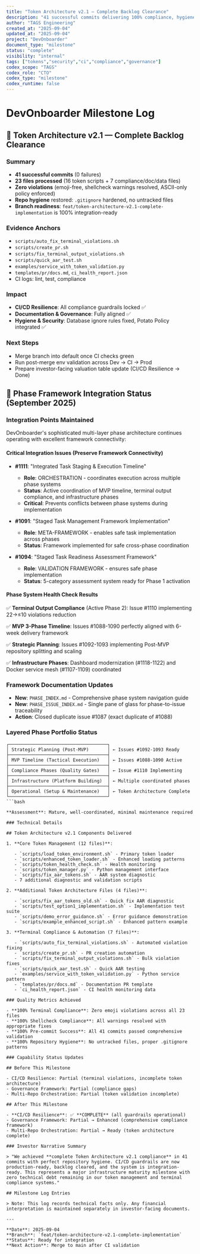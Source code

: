 ```yaml
---
title: "Token Architecture v2.1 — Complete Backlog Clearance"
description: "41 successful commits delivering 100% compliance, hygiene, and terminal-safe implementation."
author: "TAGS Engineering"
created_at: "2025-09-04"
updated_at: "2025-09-04"
project: "DevOnboarder"
document_type: "milestone"
status: "complete"
visibility: "internal"
tags: ["tokens","security","ci","compliance","governance"]
codex_scope: "TAGS"
codex_role: "CTO"
codex_type: "milestone"
codex_runtime: false
---
```


# DevOnboarder Milestone Log

## 📌 Token Architecture v2.1 — Complete Backlog Clearance

### Summary

- **41 successful commits** (0 failures)
- **23 files processed** (16 token scripts + 7 compliance/doc/data files)
- **Zero violations** (emoji-free, shellcheck warnings resolved, ASCII-only policy enforced)
- **Repo hygiene** restored: `.gitignore` hardened, no untracked files
- **Branch readiness**: `feat/token-architecture-v2.1-complete-implementation` is 100% integration-ready

### Evidence Anchors

- `scripts/auto_fix_terminal_violations.sh`
- `scripts/create_pr.sh`
- `scripts/fix_terminal_output_violations.sh`
- `scripts/quick_aar_test.sh`
- `examples/service_with_token_validation.py`
- `templates/pr/docs.md`, `ci_health_report.json`
- CI logs: lint, test, compliance

### Impact

- **CI/CD Resilience**: All compliance guardrails locked ✅
- **Documentation & Governance**: Fully aligned ✅
- **Hygiene & Security**: Database ignore rules fixed, Potato Policy integrated ✅

### Next Steps

- Merge branch into default once CI checks green
- Run post-merge env validation across Dev → CI → Prod
- Prepare investor-facing valuation table update (CI/CD Resilience → Done)

## 🧩 Phase Framework Integration Status (September 2025)

### Integration Points Maintained

DevOnboarder's sophisticated multi-layer phase architecture continues operating with excellent framework connectivity:

#### **Critical Integration Issues** (Preserve Framework Connectivity)

- **#1111**: "Integrated Task Staging & Execution Timeline"
    - **Role**: ORCHESTRATION - coordinates execution across multiple phase systems
    - **Status**: Active coordination of MVP timeline, terminal output compliance, and infrastructure phases
    - **Critical**: Prevents conflicts between phase systems during implementation

- **#1091**: "Staged Task Management Framework Implementation"
    - **Role**: META-FRAMEWORK - enables safe task implementation across phases
    - **Status**: Framework implemented for safe cross-phase coordination

- **#1094**: "Staged Task Readiness Assessment Framework"
    - **Role**: VALIDATION FRAMEWORK - ensures safe phase implementation
    - **Status**: 5-category assessment system ready for Phase 1 activation

#### **Phase System Health Check Results**

✅ **Terminal Output Compliance** (Active Phase 2): Issue #1110 implementing 22→≤10 violations reduction

✅ **MVP 3-Phase Timeline**: Issues #1088-1090 perfectly aligned with 6-week delivery framework

✅ **Strategic Planning**: Issues #1092-1093 implementing Post-MVP repository splitting and scaling

✅ **Infrastructure Phases**: Dashboard modernization (#1118-1122) and Docker service mesh (#1107-1109) coordinated

### Framework Documentation Updates

- **New**: `PHASE_INDEX.md` - Comprehensive phase system navigation guide
- **New**: `PHASE_ISSUE_INDEX.md` - Single pane of glass for phase-to-issue traceability
- **Action**: Closed duplicate issue #1087 (exact duplicate of #1088)

### Layered Phase Portfolio Status

```text
┌─────────────────────────────────────┐
│ Strategic Planning (Post-MVP)       │ ← Issues #1092-1093 Ready
├─────────────────────────────────────┤
│ MVP Timeline (Tactical Execution)   │ ← Issues #1088-1090 Active
├─────────────────────────────────────┤
│ Compliance Phases (Quality Gates)   │ ← Issue #1110 Implementing
├─────────────────────────────────────┤
│ Infrastructure (Platform Building)  │ ← Multiple coordinated phases
├─────────────────────────────────────┤
│ Operational (Setup & Maintenance)   │ ← Token Architecture Complete
└─────────────────────────────────────┘
```bash

**Assessment**: Mature, well-coordinated, minimal maintenance required

### Technical Details

## Token Architecture v2.1 Components Delivered

1. **Core Token Management (12 files)**:

   - `scripts/load_token_environment.sh` - Primary token loader
   - `scripts/enhanced_token_loader.sh` - Enhanced loading patterns
   - `scripts/token_health_check.sh` - Health monitoring
   - `scripts/token_manager.py` - Python management interface
   - `scripts/fix_aar_tokens.sh` - AAR system diagnostic
   - 7 additional diagnostic and validation scripts

2. **Additional Token Architecture Files (4 files)**:

   - `scripts/fix_aar_tokens_old.sh` - Quick fix AAR diagnostic
   - `scripts/test_option1_implementation.sh` - Implementation test suite
   - `scripts/demo_error_guidance.sh` - Error guidance demonstration
   - `scripts/example_enhanced_script.sh` - Enhanced pattern example

3. **Terminal Compliance & Automation (7 files)**:

   - `scripts/auto_fix_terminal_violations.sh` - Automated violation fixing
   - `scripts/create_pr.sh` - PR creation automation
   - `scripts/fix_terminal_output_violations.sh` - Bulk violation fixes
   - `scripts/quick_aar_test.sh` - Quick AAR testing
   - `examples/service_with_token_validation.py` - Python service pattern
   - `templates/pr/docs.md` - Documentation PR template
   - `ci_health_report.json` - CI health monitoring data

### Quality Metrics Achieved

- **100% Terminal Compliance**: Zero emoji violations across all 23 files
- **100% Shellcheck Compliance**: All warnings resolved with appropriate fixes
- **100% Pre-commit Success**: All 41 commits passed comprehensive validation
- **100% Repository Hygiene**: No untracked files, proper .gitignore patterns

### Capability Status Updates

## Before This Milestone

- CI/CD Resilience: Partial (terminal violations, incomplete token architecture)
- Governance Framework: Partial (compliance gaps)
- Multi-Repo Orchestration: Partial (token validation incomplete)

## After This Milestone

- **CI/CD Resilience**: ✅ **COMPLETE** (all guardrails operational)
- Governance Framework: Partial → Enhanced (comprehensive compliance framework)
- Multi-Repo Orchestration: Partial → Ready (token architecture complete)

### Investor Narrative Summary

> "We achieved **complete Token Architecture v2.1 compliance** in 41 commits with perfect repository hygiene. CI/CD guardrails are now production-ready, backlog cleared, and the system is integration-ready. This represents a major infrastructure maturity milestone with zero technical debt remaining in our token management and terminal compliance systems."

## Milestone Log Entries

> Note: This log records technical facts only. Any financial interpretation is maintained separately in investor-facing documents.

---

**Date**: 2025-09-04
**Branch**: `feat/token-architecture-v2.1-complete-implementation`
**Status**: Ready for integration
**Next Action**: Merge to main after CI validation
